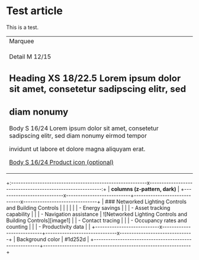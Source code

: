 # Test article

This is a test.

<table>
  <tr>
    <td>Marquee</td>
  </tr>
  <tr>
    <td><p>Detail M 12/15</p><h2>Heading XS 18/22.5 Lorem ipsum dolor sit amet, consetetur sadipscing elitr, sed</h2><h2>diam nonumy</h2><p>Body S 16/24 Lorem ipsum dolor sit amet, consetetur sadipscing elitr, sed diam nonumy eirmod tempor</p><p>invidunt ut labore et dolore magna aliquyam erat.</p><p><a href="">Body S 16/24 Product icon (optional)</a></p></td>
  </tr>
</table>

+:---------------------------------------------------------x----------------------------------------------------------:+
| **columns (z-pattern, dark)**                                                                                        |
+---------------------------x---------------------------+------------------------------x-------------------------------+
| ### Networked Lighting Controls and Building Controls |                                                              |
|                                                       |                                                              |
| -   Energy savings                                    |                                                              |
| -   Asset tracking capability                         |                                                              |
| -   Navigation assistance                             | ![Networked Lighting Controls and Building Controls][image1] |
| -   Contact tracing                                   |                                                              |
| -   Occupancy rates and counting                      |                                                              |
| -   Productivity data                                 |                                                              |
+---------------------------x---------------------------+------------------------------x-------------------------------+
| Background color                                      | \#1d252d                                                     |
+-------------------------------------------------------+--------------------------------------------------------------+